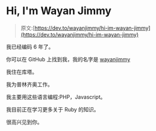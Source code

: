 # Hi, I'm Wayan Jimmy

> 原文:[https://dev.to/wayanjimmy/hi-im-wayan-jimmy](https://dev.to/wayanjimmy/hi-im-wayan-jimmy)

我已经编码 6 年了。

你可以在 GitHub 上找到我，我的名字是 [wayanjimmy](https://github.com/wayanjimmy)

我住在库塔。

我为普林齐奥工作。

我主要用这些语言编程:PHP，Javascript。

我目前正在学习更多关于 Ruby 的知识。

很高兴见到你。
